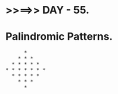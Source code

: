 # >>==>> DAY - 55.

# Palindromic Patterns.

<pre>
      *
    * * *
  * * * * *
* * * * * * *
  * * * * *
    * * * 
      *
</pre>

